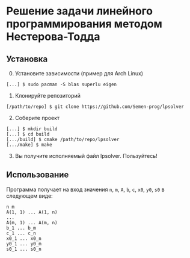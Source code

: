 # Решение задачи линейного программирования методом Нестерова-Тодда

## Установка

0. Установите зависимости (пример для Arch Linux)

```
[...] $ sudo pacman -S blas superlu eigen
```

1. Клонируйте репозиторий

```
[/path/to/repo] $ git clone https://github.com/Semen-prog/lpsolver
```

2. Соберите проект

```
[...] $ mkdir build
[...] $ cd build
[.../build] $ cmake /path/to/repo/lpsolver
[.../make] $ make
```

3. Вы получите исполняемый файл lpsolver. Пользуйтесь!

## Использование

Программа получает на вход значения `n`, `m`, `A`, `b`, `c`, `x0`, `y0`, `s0` в следующем виде:

```
n m
A(1, 1) ... A(1, n)
...
A(m, 1) ... A(m, n)
b_1 ... b_m
c_1 ... c_n
x0_1 ... x0_n
y0_1 ... y0_m
s0_1 ... s0_n 
```
